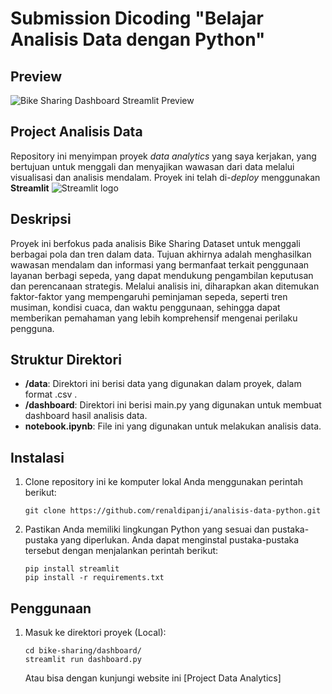 # Submission Dicoding "Belajar Analisis Data dengan Python"

## Preview
![Bike Sharing Dashboard Streamlit Preview](https://github.com/user-attachments/assets/0f62721d-4b45-48fb-8415-1829fdf205ee)


## Project Analisis Data

Repository ini menyimpan proyek *data analytics* yang saya kerjakan, yang bertujuan untuk menggali dan menyajikan wawasan dari data melalui visualisasi dan analisis mendalam. Proyek ini telah di-*deploy* menggunakan **Streamlit** <img src="https://user-images.githubusercontent.com/7164864/217935870-c0bc60a3-6fc0-4047-b011-7b4c59488c91.png" alt="Streamlit logo"></img>

## Deskripsi

Proyek ini berfokus pada analisis Bike Sharing Dataset untuk menggali berbagai pola dan tren dalam data. Tujuan akhirnya adalah menghasilkan wawasan mendalam dan informasi yang bermanfaat terkait penggunaan layanan berbagi sepeda, yang dapat mendukung pengambilan keputusan dan perencanaan strategis. Melalui analisis ini, diharapkan akan ditemukan faktor-faktor yang mempengaruhi peminjaman sepeda, seperti tren musiman, kondisi cuaca, dan waktu penggunaan, sehingga dapat memberikan pemahaman yang lebih komprehensif mengenai perilaku pengguna.

## Struktur Direktori

- **/data**: Direktori ini berisi data yang digunakan dalam proyek, dalam format .csv .
- **/dashboard**: Direktori ini berisi main.py yang digunakan untuk membuat dashboard hasil analisis data.
- **notebook.ipynb**: File ini yang digunakan untuk melakukan analisis data.

## Instalasi

1. Clone repository ini ke komputer lokal Anda menggunakan perintah berikut:

   ```shell
   git clone https://github.com/renaldipanji/analisis-data-python.git
   ```

2. Pastikan Anda memiliki lingkungan Python yang sesuai dan pustaka-pustaka yang diperlukan. Anda dapat menginstal pustaka-pustaka tersebut dengan menjalankan perintah berikut:

    ```shell
    pip install streamlit
    pip install -r requirements.txt
    ```

## Penggunaan
1. Masuk ke direktori proyek (Local):

    ```shell
    cd bike-sharing/dashboard/
    streamlit run dashboard.py
    ```
    Atau bisa dengan kunjungi website ini [Project Data Analytics]
